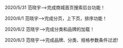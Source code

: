 2020/5/31 范晓宇-->完成商城首页搜索后台功能！

2020/6/1 范晓宇-->完成分页，上下页，排序功能！

2020/6/2 范晓宇-->完成分类和品牌的加载！

2020/6/3 范晓宇-->完成品牌、分类、规格参数条件过滤!